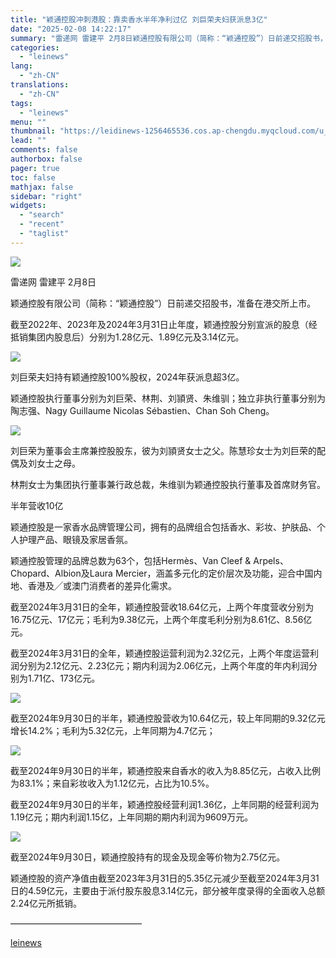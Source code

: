 ```yaml
---
title: "颖通控股冲刺港股：靠卖香水半年净利过亿 刘巨荣夫妇获派息3亿"
date: "2025-02-08 14:22:17"
summary: "雷递网 雷建平 2月8日颖通控股有限公司（简称：“颖通控股”）日前递交招股书，准备在港交所上市。截至..."
categories:
  - "leinews"
lang:
  - "zh-CN"
translations:
  - "zh-CN"
tags:
  - "leinews"
menu: ""
thumbnail: "https://leidinews-1256465536.cos.ap-chengdu.myqcloud.com/u_News/20250208/6387462133330262706283029.jpeg"
lead: ""
comments: false
authorbox: false
pager: true
toc: false
mathjax: false
sidebar: "right"
widgets:
  - "search"
  - "recent"
  - "taglist"
---
```


![](https://p3-sign.toutiaoimg.com/tos-cn-i-axegupay5k/98c0d6d197d9474f993c21fe084e0f7a~tplv-tt-origin-web:gif.jpeg?_iz=58558&from=article.pc_detail&lk3s=953192f4&x-expires=1739600185&x-signature=AWpzlIdFEsyWBfI36S2Ad9lyPZc%3D)

雷递网 雷建平 2月8日

颖通控股有限公司（简称：“颖通控股”）日前递交招股书，准备在港交所上市。

截至2022年、2023年及2024年3月31日止年度，颖通控股分别宣派的股息（经抵销集团内股息后）分别为1.28亿元、1.89亿元及3.14亿元。

![](https://p3-sign.toutiaoimg.com/tos-cn-i-6w9my0ksvp/1ba152b8063947368b9b631af823c0ec~tplv-tt-origin-web:gif.jpeg?_iz=58558&from=article.pc_detail&lk3s=953192f4&x-expires=1739600185&x-signature=cDW7nLzc6USmDJottCt6n76Inwk%3D)

刘巨荣夫妇持有颖通控股100%股权，2024年获派息超3亿。

颖通控股执行董事分别为刘巨荣、林荆、刘頴贤、朱维驯；独立非执行董事分别为陶志强、Nagy Guillaume Nicolas Sébastien、Chan Soh Cheng。

![](https://p26-sign.toutiaoimg.com/tos-cn-i-6w9my0ksvp/d8fef0f7cdde44fab8b64b3a73891ee7~tplv-tt-origin-web:gif.jpeg?_iz=58558&from=article.pc_detail&lk3s=953192f4&x-expires=1739600185&x-signature=ljRgFhwNGig%2FpK55F353YJ3SSs4%3D)

刘巨荣为董事会主席兼控股股东，彼为刘頴贤女士之父。陈慧珍女士为刘巨荣的配偶及刘女士之母。

林荆女士为集团执行董事兼行政总裁，朱维驯为颖通控股执行董事及首席财务官。

半年营收10亿

颖通控股是一家香水品牌管理公司，拥有的品牌组合包括香水、彩妆、护肤品、个人护理产品、眼镜及家居香氛。

颖通控股管理的品牌总数为63个，包括Hermès、Van Cleef & Arpels、Chopard、Albion及Laura Mercier，涵盖多元化的定价层次及功能，迎合中国内地、香港及╱或澳门消费者的差异化需求。

截至2024年3月31日的全年，颖通控股营收18.64亿元，上两个年度营收分别为16.75亿元、17亿元；毛利为9.38亿元，上两个年度毛利分别为8.61亿、8.56亿元。

截至2024年3月31日的全年，颖通控股运营利润为2.32亿元，上两个年度运营利润分别为2.12亿元、2.23亿元；期内利润为2.06亿元，上两个年度的年内利润分别为1.71亿、173亿元。

![](https://p3-sign.toutiaoimg.com/tos-cn-i-6w9my0ksvp/b1237220d2954ecfadea3ad422de8c0e~tplv-tt-origin-web:gif.jpeg?_iz=58558&from=article.pc_detail&lk3s=953192f4&x-expires=1739600185&x-signature=yi%2BKhpe%2FcyNA5D9lphJNUiyLvDM%3D)

截至2024年9月30日的半年，颖通控股营收为10.64亿元，较上年同期的9.32亿元增长14.2%；毛利为5.32亿元，上年同期为4.7亿元；

![](https://p3-sign.toutiaoimg.com/tos-cn-i-6w9my0ksvp/e38374ad0099419285ec392142156a3f~tplv-tt-origin-web:gif.jpeg?_iz=58558&from=article.pc_detail&lk3s=953192f4&x-expires=1739600185&x-signature=5pi1RECY63m%2FYSVgr3%2BxsO2xAbo%3D)

截至2024年9月30日的半年，颖通控股来自香水的收入为8.85亿元，占收入比例为83.1%；来自彩妆收入为1.12亿元，占比为10.5%。

截至2024年9月30日的半年，颖通控股经营利润1.36亿，上年同期的经营利润为1.19亿元；期内利润1.15亿，上年同期的期内利润为9609万元。

![](https://p3-sign.toutiaoimg.com/tos-cn-i-6w9my0ksvp/1f27eca316e34ffc9037030cd8ca879d~tplv-tt-origin-web:gif.jpeg?_iz=58558&from=article.pc_detail&lk3s=953192f4&x-expires=1739600185&x-signature=0MveYf10gU6QFeExsj94vnbFlIQ%3D)

截至2024年9月30日，颖通控股持有的现金及现金等价物为2.75亿元。

颖通控股的资产净值由截至2023年3月31日的5.35亿元减少至截至2024年3月31日的4.59亿元，主要由于派付股东股息3.14亿元，部分被年度录得的全面收入总额2.24亿元所抵销。

———————————————

[leinews](https://www.leinews.com/n28984/detail.html)
